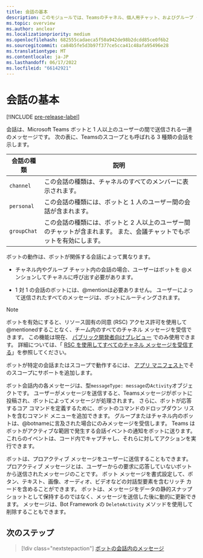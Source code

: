 ```yaml
---
title: 会話の基本
description: このモジュールでは、Teamsのチャネル、個人用チャット、およびグループ チャット環境でのボットの会話について説明します。
ms.topic: overview
ms.author: anclear
ms.localizationpriority: medium
ms.openlocfilehash: 682555cadaeca5f50a942de98b2dcdd85ce0f6b2
ms.sourcegitcommit: ca84b5fe5d3b97f377ce5cca41c48afa95496e28
ms.translationtype: MT
ms.contentlocale: ja-JP
ms.lasthandoff: 06/17/2022
ms.locfileid: "66142921"
---
```

# <a name="conversation-basics"></a>会話の基本

[!INCLUDE [pre-release-label](~/includes/v4-to-v3-pointer-bots.md)]

会話は、Microsoft Teams ボットと 1 人以上のユーザーの間で送信される一連のメッセージです。 次の表に、Teamsのスコープとも呼ばれる 3 種類の会話を示します。

| 会話の種類 | 説明 |
| ------- | ----------- |
| `channel` | この会話の種類は、チャネルのすべてのメンバーに表示されます。 |
| `personal` | この会話の種類には、ボットと 1 人のユーザー間の会話が含まれます。 |
| `groupChat` | この会話の種類には、ボットと 2 人以上のユーザー間のチャットが含まれます。 また、会議チャットでもボットを有効にします。 |

ボットの動作は、ボットが関係する会話によって異なります。

* チャネル内やグループ チャット内の会話の場合、ユーザーはボットを @メンションしてチャネルに呼び出す必要があります。

* 1 対 1 の会話のボットには、@mentionは必要ありません。 ユーザーによって送信されたすべてのメッセージは、ボットにルーティングされます。

> [!NOTE]
> ボットを有効にすると、リソース固有の同意 (RSC) アクセス許可を使用して@mentionedすることなく、チーム内のすべてのチャネル メッセージを受信できます。 この機能は現在、 [パブリック開発者向けプレビュー](../../../resources/dev-preview/developer-preview-intro.md) でのみ使用できます。 詳細については、「 [RSC を使用してすべてのチャネル メッセージを受信する](channel-messages-with-rsc.md)」を参照してください。

ボットが特定の会話またはスコープで動作するには、 [アプリ マニフェスト](~/resources/schema/manifest-schema.md)でそのスコープにサポートを追加します。

ボット会話内の各メッセージは、型`messageType: message`の`Activity`オブジェクトです。 ユーザーがメッセージを送信すると、Teamsメッセージがボットに投稿され、ボットによってメッセージが処理されます。 さらに、ボットが応答するコア コマンドを定義するために、ボットのコマンドのドロップダウン リストを含むコマンド メニューを追加できます。 グループまたはチャネル内のボットは、@botnameに言及された場合にのみメッセージを受信します。 Teams はボットがアクティブな範囲で発生する会話イベントの通知をボットに送ります。 これらのイベントは、コード内でキャプチャし、それらに対してアクションを実行できます。

ボットは、プロアクティブ メッセージをユーザーに送信することもできます。 プロアクティブ メッセージとは、ユーザーからの要求に応答していないボットから送信されたメッセージのことです。 ボット メッセージを書式設定して、ボタン、テキスト、画像、オーディオ、ビデオなどの対話型要素を含むリッチ カードを含めることができます。 ボットは、メッセージをデータの静的スナップショットとして保持するのではなく、メッセージを送信した後に動的に更新できます。 メッセージは、Bot Framework の `DeleteActivity` メソッドを使用して削除することもできます。

## <a name="next-step"></a>次のステップ

> [!div class="nextstepaction"]
> [ボットの会話内のメッセージ](~/bots/how-to/conversations/conversation-messages.md)

